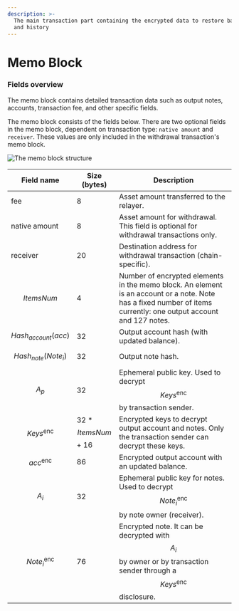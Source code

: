 ```yaml
---
description: >-
  The main transaction part containing the encrypted data to restore balances
  and history
---
```


# Memo Block

### Fields overview

The memo block contains detailed transaction data such as output notes, accounts, transaction fee, and other specific fields.

The memo block consists of the fields below. There are two optional fields in the memo block, dependent on transaction type: `native amount` and `receiver`. These values are only included in the withdrawal transaction's memo block.

![The memo block structure](../../../.gitbook/assets/memo\_new\_eng.png)

| Field name              | Size (bytes)            | Description                                                                                                                                                       |
| ----------------------- | ----------------------- | ----------------------------------------------------------------------------------------------------------------------------------------------------------------- |
| fee                     | 8                       | Asset amount transferred to the relayer.                                                                                                                          |
| native amount           | 8                       | Asset amount for withdrawal. This field is optional for withdrawal transactions only.                                                                             |
| receiver                | 20                      | Destination address for withdrawal transaction (chain-specific).                                                                                                  |
| $$ItemsNum$$            | 4                       | Number of encrypted elements in the memo block. An element is an account or a note. Note has a fixed number of items currently: one output account and 127 notes. |
| $$Hash_{account}(acc)$$ | 32                      | Output account hash (with updated balance).                                                                                                                       |
| $$Hash_{note}(Note_i)$$ | 32                      | Output note hash.                                                                                                                                                 |
| $$A_p$$                 | 32                      | Ephemeral public key. Used to decrypt $$Keys^\text{enc}$$by transaction sender.                                                                                   |
| $$Keys^\text{enc}$$     | 32 \* $$ItemsNum$$ + 16 | Encrypted keys to decrypt output account and notes. Only the transaction sender can decrypt these keys.                                                           |
| $$acc^\text{enc}$$      | 86                      | Encrypted output account with an updated balance.                                                                                                                 |
| $$A_i$$                 | 32                      | Ephemeral public key for notes. Used to decrypt $$Note_i^\text{enc}$$ by note owner (receiver).                                                                   |
| $$Note_i^\text{enc}$$   | 76                      | Encrypted note. It can be decrypted with $$A_i$$ by owner or by transaction sender through a $$Keys^\text{enc}$$ disclosure.                                      |
